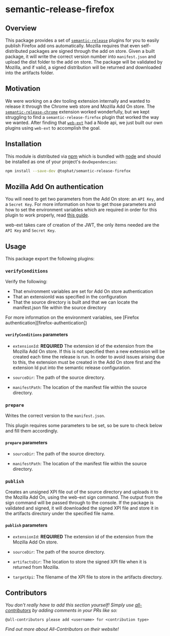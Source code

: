 # semantic-release-firefox

## Overview

This package provides a set of [`semantic-release`][semantic-release] plugins for you to easily publish Firefox add ons automatically. Mozilla requires that even self-distributed packages are signed through the add on store. Given a built package, it will write the correct version number into `manifest.json` and upload the dist folder to the add on store. The package will be validated by Mozilla, and if valid, a signed distribution will be returned and downloaded into the artifacts folder.

## Motivation

We were working on a dev tooling extension internally and wanted to release it through the Chrome web store and Mozilla Add On store. The [`semantic-release-chrome`][semantic-release-chrome] extension worked wonderfully, but we kept struggling to find a `semantic-release-firefox` plugin that worked the way we wanted. After finding that [`web-ext`][web-ext] had a Node api, we just built our own plugins using `web-ext` to accomplish the goal.

## Installation

This module is distributed via [npm][npm] which is bundled with [node][node] and
should be installed as one of your project's `devDependencies`:

```bash
npm install --save-dev @tophat/semantic-release-firefox
```

## Mozilla Add On authentication

You will need to get two parameters from the Add On store: an `API Key`, and a `Secret Key`. For more information on how to get those parameters and how to set the environment variables which are required in order for this plugin to work properly, read [this guide](https://addons-server.readthedocs.io/en/latest/topics/api/auth.html#access-credentials).

web-ext takes care of creation of the JWT, the only items needed are the `API Key` and `Secret Key`.

## Usage

This package export the following plugins:

### `verifyConditions`

Verify the following:
- That environment variables are set for Add On store authentication 
- That an extensionId was specified in the configuration
- That the source directory is built and that we can locate the manifest.json file within the source directory

For more information on the environment variables, see [Firefox authentication][firefox-authentication])

#### `verifyConditions` parameters

- `extensionId`: **REQUIRED** The extension id of the extension from the Mozilla Add On store. If this is not specified then a new extension will be created each time the release is run. In order to avoid issues arising due to this, the extension must be created in the Add On store first and the extension Id put into the semantic release configuration.

- `sourceDir`: The path of the source directory.

- `manifestPath`: The location of the manifest file within the source directory.

### `prepare`

Writes the correct version to the `manifest.json`.

This plugin requires some parameters to be set, so be sure to check below and fill them accordingly.

#### `prepare` parameters

- `sourceDir`: The path of the source directory.

- `manifestPath`: The location of the manifest file within the source directory.

### `publish`

Creates an unsigned XPI file out of the source directory and uploads it to the Mozilla Add On, using the web-ext sign command. The output from the sign command will be passed through to the console. If the package is validated and signed, it will downloaded the signed XPI file and store it in the artifacts directory under the specified file name.

#### `publish` parameters

- `extensionId`: **REQUIRED** The extension id of the extension from the Mozilla Add On store.

- `sourceDir`: The path of the source directory.

- `artifactsDir`: The location to store the signed XPI file when it is returned from Mozilla.

- `targetXpi`: The filename of the XPI file to store in the artifacts directory.

## Contributors

_You don't really have to add this section yourself! Simply use [all-contributors](https://allcontributors.org/) by adding comments in your PRs like so:_

```
@all-contributors please add <username> for <contribution type>
```

_Find out more about All-Contributors on their website!_

[npm]: https://www.npmjs.com/
[node]: https://nodejs.org
[semantic-release]: https://github.com/semantic-release/semantic-release
[semantic-release-chrome]: https://github.com/GabrielDuarteM/semantic-release-chrome
[web-ext]: https://developer.mozilla.org/en-US/docs/Mozilla/Add-ons/WebExtensions/Getting_started_with_web-ext
